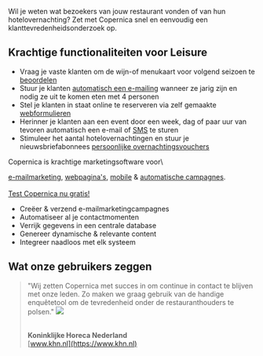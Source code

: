 Wil je weten wat bezoekers van jouw restaurant vonden of van hun
hotelovernachting? Zet met Copernica snel en eenvoudig een
klanttevredenheidsonderzoek op.

Krachtige functionaliteiten voor Leisure
----------------------------------------

-   Vraag je vaste klanten om de wijn-of menukaart voor volgend seizoen
    te
    [beoordelen](http://www.copernica.com/nl/functies/webpaginas/enquetes)
-   Stuur je klanten [automatisch een
    e-mailing](http://www.copernica.com/nl/functies/e-mailings/automatiseer-je-campagnes)
    wanneer ze jarig zijn en nodig ze uit te komen eten met 4 personen
-   Stel je klanten in staat online te reserveren via zelf gemaakte
    [webformulieren](http://www.copernica.com/nl/functies/webpaginas/verschillende-soorten-webformulieren)
-   Herinner je klanten aan een event door een week, dag of paar uur van
    tevoren automatisch een e-mail of
    [SMS](http://www.copernica.com/nl/functies/mobile/sms-bericht-verzenden)
    te sturen
-   Stimuleer het aantal hotelovernachtingen en stuur je
    nieuwsbriefabonnees [persoonlijke
    overnachtingsvouchers](http://www.copernica.com/nl/functies/print/maak-een-gepersonaliseerd-pdf-document)

Copernica is krachtige marketingsoftware voor\

[e-mailmarketing](http://www.copernica.com/nl/functies/e-mailings "e-mailmarketing"),
[webpagina's](http://www.copernica.com/nl/functies/webpaginas "webpagina's"),
[mobile](http://www.copernica.com/nl/functies/mobile "mobile") &
[automatische
campagnes](http://www.copernica.com/nl/functies/e-mailings/automatiseer-je-campagnes "automatische campagnes").\
\
[Test Copernica nu
gratis!](http://www.copernica.com/nl/copernica-30-dagen-proberen "Test Copernica nu gratis!")

-   Creëer & verzend e-mailmarketingcampagnes
-   Automatiseer al je contactmomenten
-   Verrijk gegevens in een centrale database
-   Genereer dynamische & relevante content
-   Integreer naadloos met elk systeem

Wat onze gebruikers zeggen
--------------------------

> "Wij zetten Copernica met succes in om continue in contact te blijven
> met onze leden. Zo maken we graag gebruik van de handige enquêtetool
> om de tevredenheid onder de restauranthouders te polsen."
> ![](testimonials/khn.png)
>
> \
> **Koninklijke Horeca Nederland**\
> [www.khn.nl](https://www.khn.nl)
